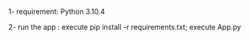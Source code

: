 1- requirement:  Python 3.10.4

2- run the app : execute pip install -r requirements.txt; execute App.py
